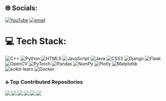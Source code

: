 
## 🌐 Socials:
[![YouTube](https://img.shields.io/badge/YouTube-%23FF0000.svg?logo=YouTube&logoColor=white)](https://youtube.com/@https://www.youtube.com/@thaipham1412) [![email](https://img.shields.io/badge/Email-D14836?logo=gmail&logoColor=white)](mailto:pthai9120@gmail.com) 

# 💻 Tech Stack:
![C++](https://img.shields.io/badge/c++-%2300599C.svg?style=for-the-badge&logo=c%2B%2B&logoColor=white) ![Python](https://img.shields.io/badge/python-3670A0?style=for-the-badge&logo=python&logoColor=ffdd54) ![HTML5](https://img.shields.io/badge/html5-%23E34F26.svg?style=for-the-badge&logo=html5&logoColor=white) ![JavaScript](https://img.shields.io/badge/javascript-%23323330.svg?style=for-the-badge&logo=javascript&logoColor=%23F7DF1E) ![Java](https://img.shields.io/badge/java-%23ED8B00.svg?style=for-the-badge&logo=openjdk&logoColor=white) ![CSS3](https://img.shields.io/badge/css3-%231572B6.svg?style=for-the-badge&logo=css3&logoColor=white) ![Django](https://img.shields.io/badge/django-%23092E20.svg?style=for-the-badge&logo=django&logoColor=white) ![Flask](https://img.shields.io/badge/flask-%23000.svg?style=for-the-badge&logo=flask&logoColor=white) ![OpenCV](https://img.shields.io/badge/opencv-%23white.svg?style=for-the-badge&logo=opencv&logoColor=white) ![PyTorch](https://img.shields.io/badge/PyTorch-%23EE4C2C.svg?style=for-the-badge&logo=PyTorch&logoColor=white) ![Pandas](https://img.shields.io/badge/pandas-%23150458.svg?style=for-the-badge&logo=pandas&logoColor=white) ![NumPy](https://img.shields.io/badge/numpy-%23013243.svg?style=for-the-badge&logo=numpy&logoColor=white) ![Plotly](https://img.shields.io/badge/Plotly-%233F4F75.svg?style=for-the-badge&logo=plotly&logoColor=white) ![Matplotlib](https://img.shields.io/badge/Matplotlib-%23ffffff.svg?style=for-the-badge&logo=Matplotlib&logoColor=black) ![scikit-learn](https://img.shields.io/badge/scikit--learn-%23F7931E.svg?style=for-the-badge&logo=scikit-learn&logoColor=white) ![Docker](https://img.shields.io/badge/docker-%230db7ed.svg?style=for-the-badge&logo=docker&logoColor=white)




### 🔝 Top Contributed Repositories


<a href="https://github.com/Thai230604/Football-Player-Detection">
  <img align="center" src="https://github-readme-stats.vercel.app/api/pin/?username=Thai230604&repo=Football-Player-Detection&theme=radical" />
</a>    
<a href="https://github.com/Thai230604/PDF-Insight-Bot">
  <img align="center" src="https://github-readme-stats.vercel.app/api/pin/?username=Thai230604&repo=PDF-Insight-Bot&theme=merko" />
</a>

<a href="https://github.com/Thai230604/Translation-website">
  <img align="center" src="https://github-readme-stats.vercel.app/api/pin/?username=Thai230604&repo=Translation-website&theme=gruvbox" />
</a>    
<a href="https://github.com/Thai230604/Paddle_OCR-ANPR-Camera">
  <img align="center" src="https://github-readme-stats.vercel.app/api/pin/?username=Thai230604&repo=Paddle_OCR-ANPR-Camera&theme=dark" />
</a>

<a href="https://github.com/Thai230604/Stock-trading-strategy-analysis">
  <img align="center" src="https://github-readme-stats.vercel.app/api/pin/?username=Thai230604&repo=Stock-trading-strategy-analysis&theme=onedark" />
</a>    
<a href="https://github.com/Thai230604/QuanlyNhansu">
  <img align="center" src="https://github-readme-stats.vercel.app/api/pin/?username=Thai230604&repo=QuanlyNhansu&theme=cobalt" />
</a>



